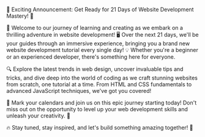 🚀 Exciting Announcement: Get Ready for 21 Days of Website Development Mastery! 🌟

🎉 Welcome to our journey of learning and creating as we embark on a thrilling adventure in website development! 🖥️ Over the next 21 days, we'll be your guides through an immersive experience, bringing you a brand new website development tutorial every single day! 💡 Whether you're a beginner or an experienced developer, there's something here for everyone.

🔍 Explore the latest trends in web design, uncover invaluable tips and tricks, and dive deep into the world of coding as we craft stunning websites from scratch, one tutorial at a time. From HTML and CSS fundamentals to advanced JavaScript techniques, we've got you covered!

📅 Mark your calendars and join us on this epic journey starting today! Don't miss out on the opportunity to level up your web development skills and unleash your creativity. 🚀

🔥 Stay tuned, stay inspired, and let's build something amazing together! 💪
